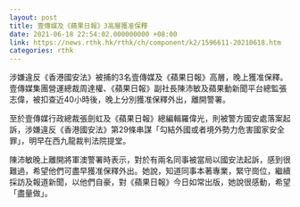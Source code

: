 ```yaml
---
layout: post
title: 壹傳媒及《蘋果日報》3高層獲准保釋
date: 2021-06-18 22:54:02.000000000 +08:00
link: https://news.rthk.hk/rthk/ch/component/k2/1596611-20210618.htm
categories: rthk
---
```


涉嫌違反《香港國安法》被捕的3名壹傳媒及《蘋果日報》高層，晚上獲准保釋。壹傳媒集團營運總裁周達權、《蘋果日報》副社長陳沛敏及蘋果動新聞平台總監張志偉，被扣查近40小時後，晚上分別獲准保釋外出，離開警署。

至於壹傳媒行政總裁張劍虹及《蘋果日報》總編輯羅偉光，則被警方國安處落案起訴，涉嫌違反《香港國安法》第29條串謀「勾結外國或者境外勢力危害國家安全罪」，明早在西九龍裁判法院提堂。

陳沛敏晚上離開將軍澳警署時表示，對於有兩名同事被當局以國安法起訴，感到很難過，希望他們可盡早獲准保釋外出。她說，知道同事本著專業，緊守崗位，繼續採訪及報道新聞，以他們自豪，對《蘋果日報》今日如常出版，她說很感動，希望「盡量做」。

